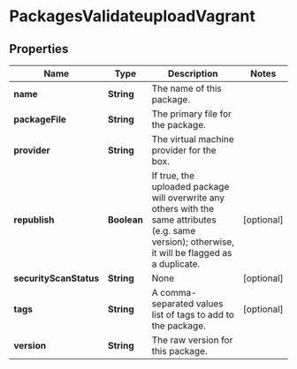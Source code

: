 
# PackagesValidateuploadVagrant

## Properties
Name | Type | Description | Notes
------------ | ------------- | ------------- | -------------
**name** | **String** | The name of this package. | 
**packageFile** | **String** | The primary file for the package. | 
**provider** | **String** | The virtual machine provider for the box. | 
**republish** | **Boolean** | If true, the uploaded package will overwrite any others with the same attributes (e.g. same version); otherwise, it will be flagged as a duplicate. |  [optional]
**securityScanStatus** | **String** | None |  [optional]
**tags** | **String** | A comma-separated values list of tags to add to the package. |  [optional]
**version** | **String** | The raw version for this package. | 



